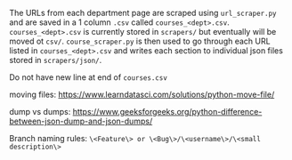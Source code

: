 The URLs from each department page are scraped using `url_scraper.py` and are saved in a 1 column `.csv` called `courses_<dept>.csv`. `courses_<dept>.csv` is currently stored in `scrapers/` but eventually will be moved ot `csv/`. `course_scraper.py` is then used to go through each URL listed in `courses_<dept>.csv` and writes each section to individual json files stored in `scrapers/json/`.

Do not have new line at end of `courses.csv`

moving files: https://www.learndatasci.com/solutions/python-move-file/

dump vs dumps: https://www.geeksforgeeks.org/python-difference-between-json-dump-and-json-dumps/

Branch naming rules: `\<Feature\> or \<Bug\>/\<username\>/\<small description\>`
